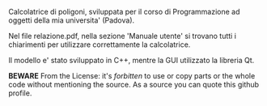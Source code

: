 Calcolatrice di poligoni, sviluppata per il corso di Programmazione ad oggetti della mia universita' (Padova).

Nel file relazione.pdf, nella sezione 'Manuale utente' si trovano tutti i chiarimenti per utilizzare correttamente la calcolatrice.

Il modello e' stato sviluppato in C++, mentre la GUI utilizzato la libreria Qt.

**BEWARE** From the License: it's _forbitten_ to use or copy parts or the whole code without mentioning the source.
As a source you can quote this github profile.



